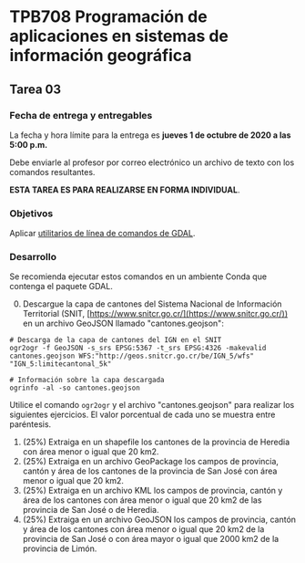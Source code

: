 # TPB708 Programación de aplicaciones en sistemas de información geográfica
## Tarea 03

### Fecha de entrega y entregables
La fecha y hora límite para la entrega es **jueves 1 de octubre de 2020 a las 5:00 p.m.**

Debe enviarle al profesor por correo electrónico un archivo de texto con los comandos resultantes.

**ESTA TAREA ES PARA REALIZARSE EN FORMA INDIVIDUAL**.

### Objetivos
Aplicar [utilitarios de línea de comandos de GDAL](https://gdal.org/programs/).

### Desarrollo
Se recomienda ejecutar estos comandos en un ambiente Conda que contenga el paquete GDAL.

0. Descargue la capa de cantones del Sistema Nacional de Información Territorial (SNIT, [https://www.snitcr.go.cr/](https://www.snitcr.go.cr/)) en un archivo GeoJSON llamado "cantones.geojson": 

```shell
# Descarga de la capa de cantones del IGN en el SNIT
ogr2ogr -f GeoJSON -s_srs EPSG:5367 -t_srs EPSG:4326 -makevalid cantones.geojson WFS:"http://geos.snitcr.go.cr/be/IGN_5/wfs" "IGN_5:limitecantonal_5k"

# Información sobre la capa descargada
ogrinfo -al -so cantones.geojson
```

Utilice el comando ```ogr2ogr``` y el archivo "cantones.geojson" para realizar los siguientes ejercicios. El valor porcentual de cada uno se muestra entre paréntesis.

1. (25%) Extraiga en un shapefile los cantones de la provincia de Heredia con área menor o igual que 20 km2.
2. (25%) Extraiga en un archivo GeoPackage los campos de provincia, cantón y área de los cantones de la provincia de San José con área menor o igual que 20 km2.
3. (25%) Extraiga en un archivo KML los campos de provincia, cantón y área de los cantones con área menor o igual que 20 km2 de las provincia de San José o de Heredia.
4. (25%) Extraiga en un archivo GeoJSON los campos de provincia, cantón y área de los cantones con área menor o igual que 20 km2 de la provincia de San José o con área mayor o igual que 2000 km2 de la provincia de Limón.
